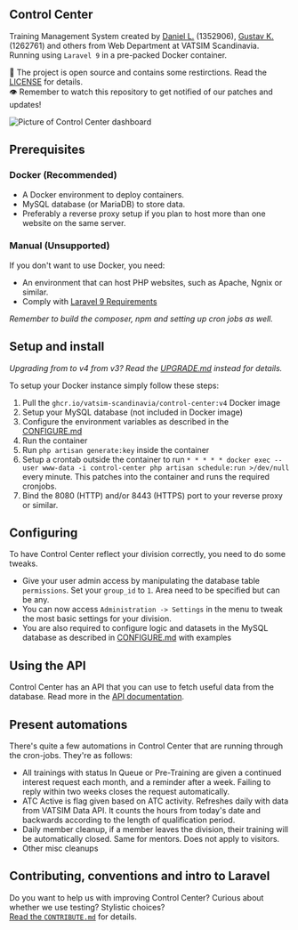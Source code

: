 ## Control Center
Training Management System created by [Daniel L.](https://github.com/blt950) (1352906), [Gustav K.](https://github.com/gustavkauman) (1262761) and others from Web Department at VATSIM Scandinavia. Running using `Laravel 9` in a pre-packed Docker container.

📝 The project is open source and contains some restirctions. Read the [LICENSE](LICENSE) for details.\
👁️ Remember to watch this repository to get notified of our patches and updates!

![Picture of Control Center dashboard](https://user-images.githubusercontent.com/2505044/169692486-50ca8cb6-54a4-41a7-a18d-13a329234d30.png)

## Prerequisites

### Docker (Recommended)
- A Docker environment to deploy containers.
- MySQL database (or MariaDB) to store data.
- Preferably a reverse proxy setup if you plan to host more than one website on the same server.

### Manual (Unsupported)
If you don't want to use Docker, you need:
- An environment that can host PHP websites, such as Apache, Ngnix or similar.
- Comply with [Laravel 9 Requirements](https://laravel.com/docs/9.x/deployment#server-requirements)

*Remember to build the composer, npm and setting up cron jobs as well.*

## Setup and install

*Upgrading from to v4 from v3? Read the [UPGRADE.md](UPGRADE.md) instead for details.*

To setup your Docker instance simply follow these steps:
1. Pull the `ghcr.io/vatsim-scandinavia/control-center:v4` Docker image
2. Setup your MySQL database (not included in Docker image)
3. Configure the environment variables as described in the [CONFIGURE.md](CONFIGURE.md)
4. Run the container
5. Run `php artisan generate:key` inside the container
6. Setup a crontab outside the container to run `* * * * * docker exec --user www-data -i control-center php artisan schedule:run >/dev/null` every minute. This patches into the container and runs the required cronjobs.
7. Bind the 8080 (HTTP) and/or 8443 (HTTPS) port to your reverse proxy or similar.

## Configuring

To have Control Center reflect your division correctly, you need to do some tweaks.
- Give your user admin access by manipulating the database table `permissions`. Set your `group_id` to `1`. Area need to be specified but can be any.
- You can now access `Administration -> Settings` in the menu to tweak the most basic settings for your division.
- You are also required to configure logic and datasets in the MySQL database as described in [CONFIGURE.md](CONFIGURE.md) with examples

## Using the API

Control Center has an API that you can use to fetch useful data from the database. Read more in the [API documentation](API.md).

## Present automations
There's quite a few automations in Control Center that are running through the cron-jobs. They're as follows:

- All trainings with status In Queue or Pre-Training are given a continued interest request each month, and a reminder after a week. Failing to reply within two weeks closes the request automatically.
- ATC Active is flag given based on ATC activity. Refreshes daily with data from VATSIM Data API. It counts the hours from today's date and backwards according to the length of qualification period.
- Daily member cleanup, if a member leaves the division, their training will be automatically closed. Same for mentors. Does not apply to visitors.
- Other misc cleanups

## Contributing, conventions and intro to Laravel

Do you want to help us with improving Control Center? Curious about whether we use testing? Stylistic choices?\
[Read the `CONTRIBUTE.md`](CONTRIBUTE.md) for details.
